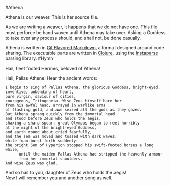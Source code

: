 #Athena

Athena is our weaver. This is her source file. 

As we are writing a weaver, it happens that we do not have one. This file must perforce be hand woven until Athena may take over. Asking a Goddess to take over any process should, and shall not, be done casually. 

Athena is written in [Git Flavored Markdown](https://help.github.com/articles/github-flavored-markdown), a format designed around code sharing. The executable parts are written in [Clojure](http://clojure.org), using the [Instaparse](https://github.com/Engelberg/instaparse) parsing library. 
#Hymn

Hail, fleet footed Hermes, beloved of Athena!

Hail, Pallas Athene! Hear the ancient words:

    I begin to sing of Pallas Athena, the glorious Goddess, bright-eyed,  
    inventive, unbending of heart,  
    pure virgin, saviour of cities,  
    courageous, Tritogeneia. Wise Zeus himself bare her  
    from his awful head, arrayed in warlike arms  
    of flashing gold, and awe seized all the gods as they gazed.  
    But Athena sprang quickly from the immortal head 
    and stood before Zeus who holds the aegis,  
    shaxing a sharp spear: great Olympus began to reel horribly 
    at the might of the bright-eyed Goddess, 
    and earth round about cried fearfully,  
    and the sea was moved and tossed with dark waves,  
    while foam burst forth suddenly:  
    the bright Son of Hyperion stopped his swift-footed horses a long while, 
          until the maiden Pallas Athena had stripped the heavenly armour 
          from her immortal shoulders.  
    And wise Zeus was glad. 

And so hail to you, daughter of Zeus who holds the aegis!  
Now I will remember you and another song as well.  





